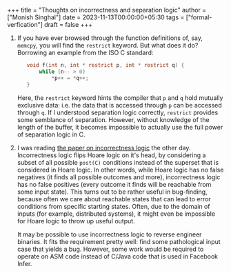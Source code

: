 +++
title = "Thoughts on incorrectness and separation logic"
author = ["Monish Singhal"]
date = 2023-11-13T00:00:00+05:30
tags = ["formal-verfication"]
draft = false
+++

<!--more-->

1.  If you have ever browsed through the function definitions of, say, `memcpy`, you will find the `restrict` keyword. But what does it do? Borrowing an example from the ISO C standard:
    ```c
       void f(int n, int * restrict p, int * restrict q) {
           while (n-- > 0)
               *p++ = *q++;
       }
    ```
    Here, the `restrict` keyword hints the compiler that `p` and `q` hold mutually exclusive data: i.e. the data that is accessed through `p` can be accessed through `q`. If I understood separation logic correctly, `restrict` provides some semblance of separation. However, without knowledge of the length of the buffer, it becomes impossible to actually use the full power of separation logic in C.
2.  I was reading [the paper on incorrectness logic](https://dl.acm.org/doi/10.1145/3371078) the other day. Incorrectness logic flips Hoare logic on it's head, by considering a subset of all possible `post(C)` conditions instead of the superset that is considered in Hoare logic. In other words, while Hoare logic has no false negatives (it finds all possible outcomes and more), incorrectness logic has no false positives (every outcome it finds will be reachable from some input state). This turns out to be rather useful in bug-finding, because often we care about reachable states that can lead to error conditions from specific starting states. Often, due to the domain of inputs (for example, distributed systems), it might even be impossible for Hoare logic to throw up useful output.

    It may be possible to use incorrectness logic to reverse engineer binaries. It fits the requirement pretty well: find some pathological input case that yields a bug. However, some work would be required to operate on ASM code instead of C/Java code that is used in Facebook Infer.
